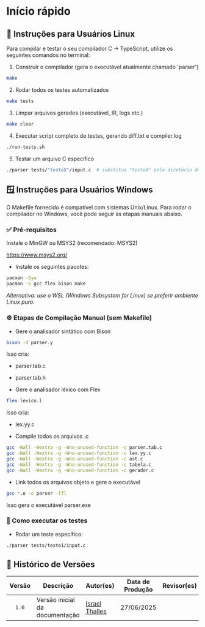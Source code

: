 # Início rápido

## 🐧 Instruções para Usuários Linux
Para compilar e testar o seu compilador C → TypeScript, utilize os seguintes comandos no terminal:

1. Construir o compilador (gera o executável atualmente chamado 'parser')
```bash
make
```

2. Rodar todos os testes automatizados
```bash
make tests
```

3. Limpar arquivos gerados (executável, IR, logs etc.)
```bash
make clear
```

4. Executar script completo de testes, gerando diff.txt e compiler.log
```bash
./run-tests.sh
```

5. Testar um arquivo C específico
```bash
./parser tests/"testeX"/input.c  # substitua "testeX" pelo diretório do teste desejado
```

## 🪟 Instruções para Usuários Windows
O Makefile fornecido é compatível com sistemas Unix/Linux. Para rodar o compilador no Windows, você pode seguir as etapas manuais abaixo.

### ✅ Pré-requisitos
Instale o MinGW ou MSYS2 (recomendado: MSYS2)

https://www.msys2.org/

- Instale os seguintes pacotes:
```sh
pacman -Syu
pacman -S gcc flex bison make
```
*Alternativa: use o WSL (Windows Subsystem for Linux) se preferir ambiente Linux puro.*


### ⚙️ Etapas de Compilação Manual (sem Makefile)
- Gere o analisador sintático com Bison
```sh
bison -d parser.y
```
Isso cria:

  - parser.tab.c

  - parser.tab.h

- Gere o analisador léxico com Flex
```sh
flex lexico.l
```
Isso cria:

  - lex.yy.c

- Compile todos os arquivos .c
```sh
gcc -Wall -Wextra -g -Wno-unused-function -c parser.tab.c
gcc -Wall -Wextra -g -Wno-unused-function -c lex.yy.c
gcc -Wall -Wextra -g -Wno-unused-function -c ast.c
gcc -Wall -Wextra -g -Wno-unused-function -c tabela.c
gcc -Wall -Wextra -g -Wno-unused-function -c gerador.c
```

- Link todos os arquivos objeto e gere o executável
```sh
gcc *.o -o parser -lfl
```
Isso gera o executável parser.exe

### 🧪 Como executar os testes

- Rodar um teste específico:
```sh
./parser tests/teste1/input.c
```

## 📑 Histórico de Versões

| Versão | Descrição | Autor(es) | Data de Produção | Revisor(es) | Data de Revisão | 
| :----: | --------- | --------- | :--------------: | ----------- | :-------------: |
| `1.0` | Versão inicial da documentação | [Israel Thalles](https://github.com/IsraelThalles) | 27/06/2025 |  |  |
